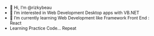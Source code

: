- 👋 Hi, I’m @rizkybeau
- 👀 I’m interested in Web Development Desktop apps with VB.NET
- 🌱 I’m currently learning Web Development like Framework Front End : React
- Learning Practice Code... Repeat

<!---
rizkybeau/rizkybeau is a ✨ special ✨ repository because its `README.md` (this file) appears on your GitHub profile.
You can click the Preview link to take a look at your changes.
--->
